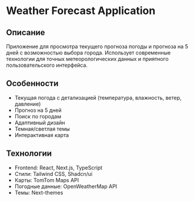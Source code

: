 # Weather Forecast Application

## Описание
Приложение для просмотра текущего прогноза погоды и прогноза на 5 дней с возможностью выбора города. Использует современные технологии для точных метеорологических данных и приятного пользовательского интерфейса.

## Особенности
- Текущая погода с детализацией (температура, влажность, ветер, давление)
- Прогноз на 5 дней
- Поиск по городам
- Адаптивный дизайн
- Темная/светлая темы
- Интерактивная карта

## Технологии
- Frontend: React, Next.js, TypeScript
- Стили: Tailwind CSS, Shadcn/ui
- Карты: TomTom Maps API
- Погодные данные: OpenWeatherMap API
- Темы: Next-themes
